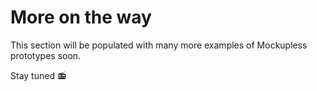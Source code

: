 # More on the way

This section will be populated with many more examples of Mockupless prototypes soon.

Stay tuned 📻